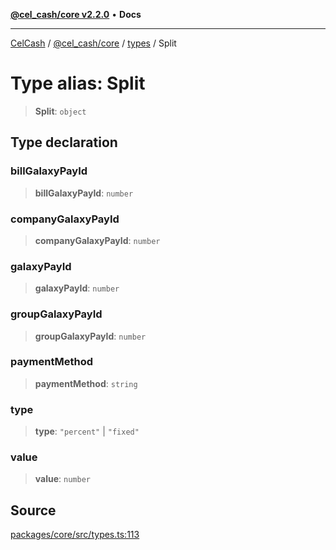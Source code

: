[**@cel_cash/core v2.2.0**](../../README.md) • **Docs**

***

[CelCash](../../../../packages.md) / [@cel\_cash/core](../../README.md) / [types](../README.md) / Split

# Type alias: Split

> **Split**: `object`

## Type declaration

### billGalaxyPayId

> **billGalaxyPayId**: `number`

### companyGalaxyPayId

> **companyGalaxyPayId**: `number`

### galaxyPayId

> **galaxyPayId**: `number`

### groupGalaxyPayId

> **groupGalaxyPayId**: `number`

### paymentMethod

> **paymentMethod**: `string`

### type

> **type**: `"percent"` \| `"fixed"`

### value

> **value**: `number`

## Source

[packages/core/src/types.ts:113](https://github.com/Pyxlab/celcash/blob/f7cdc752c29f8a0dcef033e212602412d2050afc/packages/core/src/types.ts#L113)
